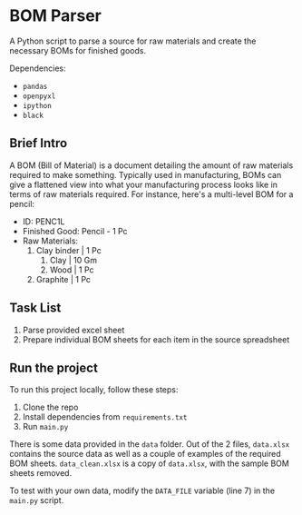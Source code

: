 # BOM Parser

A Python script to parse a source for raw materials and create the necessary BOMs for finished goods.

Dependencies:

- `pandas`
- `openpyxl`
- `ipython`
- `black`

## Brief Intro

A BOM (Bill of Material) is a document detailing the amount of raw materials required to make something. Typically used in manufacturing, BOMs can give a flattened view into what your manufacturing process looks like in terms of raw materials required.
For instance, here's a multi-level BOM for a pencil:

- ID: PENC1L
- Finished Good: Pencil - 1 Pc
- Raw Materials:
    1. Clay binder | 1 Pc
        1. Clay | 10 Gm
        2. Wood | 1 Pc
    2. Graphite | 1 Pc

## Task List

  1. Parse provided excel sheet
  2. Prepare individual BOM sheets for each item in the source spreadsheet

## Run the project

To run this project locally, follow these steps:
  1. Clone the repo
  2. Install dependencies from `requirements.txt`
  3. Run `main.py`

There is some data provided in the `data` folder. Out of the 2 files, `data.xlsx` contains the source data as well as a couple of examples of the required BOM sheets. `data_clean.xlsx` is a copy of `data.xlsx`, with the sample BOM sheets removed.

To test with your own data, modify the `DATA_FILE` variable (line 7) in the `main.py` script.
